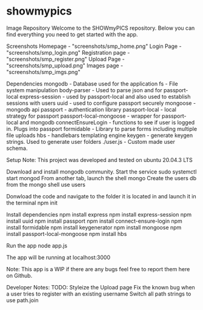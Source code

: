# showmypics
Image Repository
Welcome to the SHOWmyPICS repository. Below you can find everything you need to get started with the app.

Screenshots
Homepage - "screenshots/smp_home.png"
Login Page - "screenshots/smp_login.png"
Registration page - "screenshots/smp_register.png"
Upload Page - "screenshots/smp_upload.png"
Images page - "screenshots/smp_imgs.png"


Dependencies
mongodb - Database used for the application
fs - File system manipulation
body-parser - Used to parse json and for passport-local
express-session - used by passport-local and also used to establish sessions with users
uuid - used to configure passport securely
mongoose - mongodb api
passport - authentication library
passport-local - local strategy for passport
passport-local-mongoose - wrapper for passport-local and mongodb
connectEnsureLogin - functions to see if user is logged in. Plugs into passport
formidable - Library to parse forms including multiple file uploads
hbs - handlebars templating engine
keygen - generate keygen strings. Used to generate user folders
./user.js - Custom made user schema.

Setup
Note: This project was developed and tested on ubuntu 20.04.3 LTS

Download and install mongodb community.
Start the service
sudo systemctl start mongod
From another tab, launch the shell
mongo
Create the users db from the mongo shell
use users

Donwload the code and navigate to the folder it is located in and launch it in the terminal
npm init

Install dependencies
npm install express
npm install express-session
npm install uuid
npm install passport
npm install connect-ensure-login
npm install formidable
npm install keygenerator
npm install mongoose
npm install passport-local-mongoose
npm install hbs

Run the app
node app.js

The app will be running at localhost:3000

Note: This app is a WIP if there are any bugs feel free to report them here on Github.

Developer Notes:
TODO:
Styleize the Upload page
Fix the known bug when a user tries to register with an existing username
Switch all path strings to use path.join
